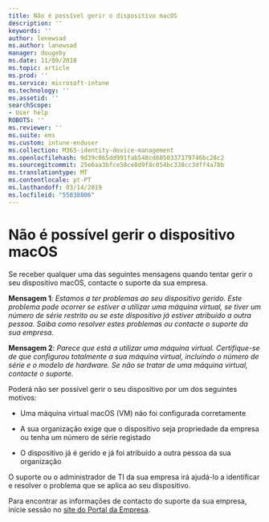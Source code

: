```yaml
---
title: Não é possível gerir o dispositivo macOS
description: ''
keywords: ''
author: lenewsad
ms.author: lanewsad
manager: dougeby
ms.date: 11/09/2018
ms.topic: article
ms.prod: ''
ms.service: microsoft-intune
ms.technology: ''
ms.assetid: ''
searchScope:
- User help
ROBOTS: ''
ms.reviewer: ''
ms.suite: ems
ms.custom: intune-enduser
ms.collection: M365-identity-device-management
ms.openlocfilehash: 9d39c065dd991fab548cd6050337379746bc28c2
ms.sourcegitcommit: 25e6aa3bfce58ce8d9f8c054bc338cc3dff4a78b
ms.translationtype: MT
ms.contentlocale: pt-PT
ms.lasthandoff: 03/14/2019
ms.locfileid: "55838806"
---
```

# <a name="unable-to-get-macos-device-managed"></a>Não é possível gerir o dispositivo macOS

Se receber qualquer uma das seguintes mensagens quando tentar gerir o seu dispositivo macOS, contacte o suporte da sua empresa.

**Mensagem 1**: *Estamos a ter problemas ao seu dispositivo gerido. Este problema pode ocorrer se estiver a utilizar uma máquina virtual, se tiver um número de série restrito ou se este dispositivo já estiver atribuído a outra pessoa. Saiba como resolver estes problemas ou contacte o suporte da sua empresa.*

**Mensagem 2**: *Parece que está a utilizar uma máquina virtual. Certifique-se de que configurou totalmente a sua máquina virtual, incluindo o número de série e o modelo de hardware. Se não se tratar de uma máquina virtual, contacte o suporte.*  

Poderá não ser possível gerir o seu dispositivo por um dos seguintes motivos: 

* Uma máquina virtual macOS (VM) não foi configurada corretamente   

* A sua organização exige que o dispositivo seja propriedade da empresa ou tenha um número de série registado   

* O dispositivo já é gerido e já foi atribuído a outra pessoa da sua organização  

O suporte ou o administrador de TI da sua empresa irá ajudá-lo a identificar e resolver o problema que se aplica ao seu dispositivo.  

Para encontrar as informações de contacto do suporte da sua empresa, inicie sessão no [site do Portal da Empresa](https://go.microsoft.com/fwlink/?linkid=2010980).
